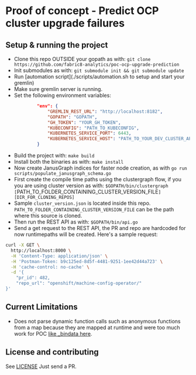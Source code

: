 # Proof of concept - Predict OCP cluster upgrade failures

## Setup & running the project

- Clone this repo OUTSIDE your gopath as with: `git clone https://github.com/fabric8-analytics/poc-ocp-upgrade-prediction`
- Init submodules as with: `git submodule init && git submodule update`
- Run [automation script](./scripts/automation.sh to setup and start your gremlin)
- Make sure gremlin server is running.
- Set the following environment variables: 
```json
            "env": {
                "GREMLIN_REST_URL": "http://localhost:8182",
                "GOPATH": "GOPATH",
                "GH_TOKEN": "YOUR_GH_TOKEN",
                "KUBECONFIG": "PATH_TO_KUBECONFIG",
                "KUBERNETES_SERVICE_PORT": 6443,
                "KUBERNETES_SERVICE_HOST": "PATH_TO_YOUR_DEV_CLUSTER_API"
            }
```
- Build the project with: `make build`
- Install both the binaries as with: `make install`
- Now create JanusGraph indices for faster node creation, as with `go run scripts/populate_janusgraph_schema.go`
- First create the compile time paths using the clustergraph flow, if you you are using cluster version  as with: `$GOPATH/bin/clustergraph [`PATH_TO_FOLDER_CONTAINING_CLUSTER_VERSION_FILE`] [DIR_FOR_CLONING_REPOS]`
- Sample `cluster_version.json` is located inside this repo. `PATH_TO_FOLDER_CONTAINING_CLUSTER_VERSION_FILE` can be the path where this source is cloned.
- Then run the REST API as with: `$GOPATH/bin/api.go`
- Send a get request to the REST API, the PR and repo are hardcoded for now runtimepaths will be created. Here's a sample request:
```bash
curl -X GET \
  http://localhost:8000 \
  -H 'Content-Type: application/json' \
  -H 'Postman-Token: b9c125ed-8d5f-4481-9251-1ee42d44a723' \
  -H 'cache-control: no-cache' \
  -d '{
    "pr_id": 482,
    "repo_url": "openshift/machine-config-operator/"
}'
```

## Current Limitations

* Does not parse dynamic function calls such as anonymous functions from a map because they are mapped at runtime and were too much work for POC [like _bindata here](https://github.com/openshift/machine-config-operator/blob/master/pkg/operator/assets/bindata.go#L1195).

## License and contributing

See [LICENSE](LICENSE)
Just send a PR.